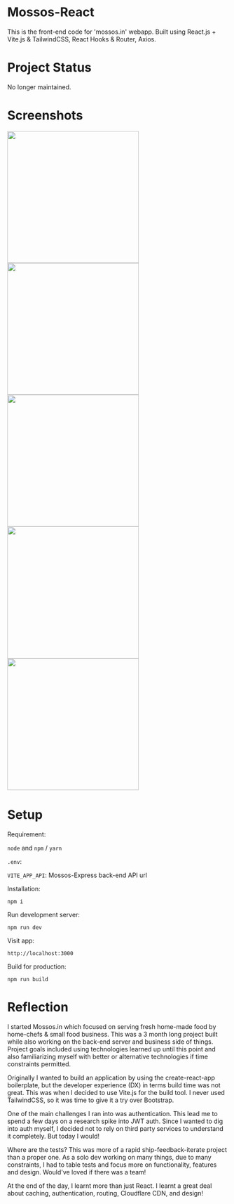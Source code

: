 # Mossos-React

This is the front-end code for 'mossos.in' webapp. 
Built using React.js + Vite.js & TailwindCSS, React Hooks & Router, Axios.

# Project Status
No longer maintained.

# Screenshots

<p float="left">
  <img src="/screenshots/home.png?raw=true" width="300" />
  <img src="/screenshots/menu.png?raw=true" width="300" />
  <img src="/screenshots/cart.png?raw=true" width="300" />
  <img src="/screenshots/bottom.png?raw=true" width="300" />
  <img src="/screenshots/signup.png?raw=true" width="300" />
</p>

# Setup

Requirement:

`node` and `npm` / `yarn`

`.env`:

`VITE_APP_API`: Mossos-Express back-end API url

Installation:

`npm i`

Run development server:

`npm run dev`

Visit app:

`http://localhost:3000`

Build for production:

`npm run build`

# Reflection

I started Mossos.in which focused on serving fresh home-made food by home-chefs & small food business. This was a 3 month long project built while also working on the back-end server and business side of things. Project goals included using technologies learned up until this point and also familiarizing myself with better or alternative technologies if time constraints permitted.

Originally I wanted to build an application by using the create-react-app boilerplate, but the developer experience (DX) in terms build time was not great. This was when I decided to use Vite.js for the build tool. I never used TailwindCSS, so it was time to give it a try over Bootstrap.

One of the main challenges I ran into was authentication. This lead me to spend a few days on a research spike into JWT auth. Since I wanted to dig into auth myself, I decided not to rely on third party services to understand it completely. But today I would!

Where are the tests? This was more of a rapid ship-feedback-iterate project than a proper one. As a solo dev working on many things, due to many constraints, I had to table tests and focus more on functionality, features and design. Would've loved if there was a team!

At the end of the day, I learnt more than just React. I learnt a great deal about caching, authentication, routing, Cloudflare CDN, and design!
